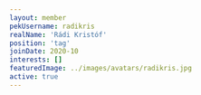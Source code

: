 ```yaml
---
layout: member
pekUsername: radikris
realName: 'Rádi Kristóf'
position: 'tag'
joinDate: 2020-10
interests: []
featuredImage: ../images/avatars/radikris.jpg
active: true
---
```

